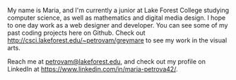My name is Maria, and I'm currently a junior at Lake Forest College studying computer science, as well as mathematics and digital media design.
I hope to one day work as a web designer and developer. You can see some of my past coding projects here on Github. Check out http://csci.lakeforest.edu/~petrovam/greymare to see my work in the visual arts.

Reach me at petrovam@lakeforest.edu, and check out my profile on LinkedIn at https://www.linkedin.com/in/maria-petrova42/.

<!---
mariapetrova42/mariapetrova42 is a ✨ special ✨ repository because its `README.md` (this file) appears on your GitHub profile.
You can click the Preview link to take a look at your changes.
--->
